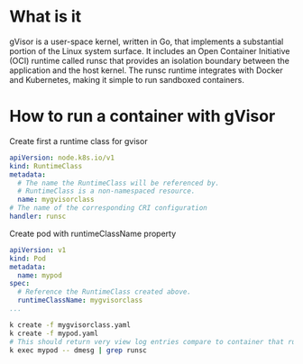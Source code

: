 # What is it
gVisor is a user-space kernel, written in Go, that implements a substantial portion of the Linux system surface. It includes an Open Container Initiative (OCI) runtime called runsc that provides an isolation boundary between the application and the host kernel. The runsc runtime integrates with Docker and Kubernetes, making it simple to run sandboxed containers.

# How to run a container with gVisor

Create first a runtime class for gvisor
```yaml
apiVersion: node.k8s.io/v1
kind: RuntimeClass
metadata:
  # The name the RuntimeClass will be referenced by.
  # RuntimeClass is a non-namespaced resource.
  name: mygvisorclass 
# The name of the corresponding CRI configuration
handler: runsc 
```

Create pod with runtimeClassName property
```yaml
apiVersion: v1
kind: Pod
metadata:
  name: mypod
spec:
  # Reference the RuntimeClass created above.
  runtimeClassName: mygvisorclass
...
```
```bash
k create -f mygvisorclass.yaml
k create -f mypod.yaml
# This should return very view log entries compare to container that runs outside of the sandbox.
k exec mypod -- dmesg | grep runsc
```